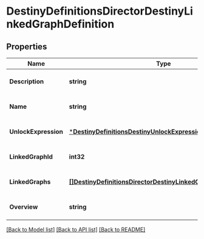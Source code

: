 # DestinyDefinitionsDirectorDestinyLinkedGraphDefinition

## Properties
Name | Type | Description | Notes
------------ | ------------- | ------------- | -------------
**Description** | **string** |  | [optional] [default to null]
**Name** | **string** |  | [optional] [default to null]
**UnlockExpression** | [***DestinyDefinitionsDestinyUnlockExpressionDefinition**](Destiny.Definitions.DestinyUnlockExpressionDefinition.md) |  | [optional] [default to null]
**LinkedGraphId** | **int32** |  | [optional] [default to null]
**LinkedGraphs** | [**[]DestinyDefinitionsDirectorDestinyLinkedGraphEntryDefinition**](Destiny.Definitions.Director.DestinyLinkedGraphEntryDefinition.md) |  | [optional] [default to null]
**Overview** | **string** |  | [optional] [default to null]

[[Back to Model list]](../README.md#documentation-for-models) [[Back to API list]](../README.md#documentation-for-api-endpoints) [[Back to README]](../README.md)


